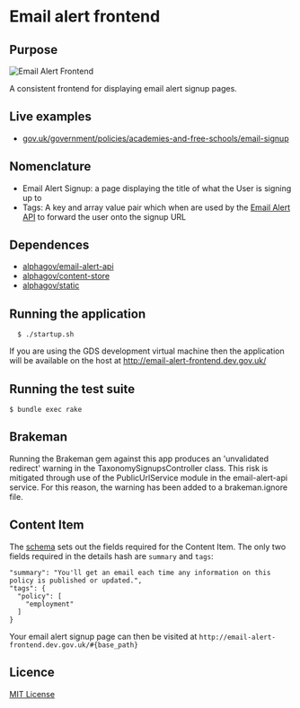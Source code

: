 # Email alert frontend

## Purpose

![Email Alert Frontend](docs/email-alert-frontend.png)

A consistent frontend for displaying email alert signup pages.

## Live examples

- [gov.uk/government/policies/academies-and-free-schools/email-signup](https://www.gov.uk/government/policies/academies-and-free-schools/email-signup)

## Nomenclature

- Email Alert Signup: a page displaying the title of what the User is signing up to
- Tags: A key and array value pair which when are used by the [Email Alert API](https://github.com/alphagov/email-alert-api) to forward the user onto the signup URL

## Dependences

- [alphagov/email-alert-api](https://github.com/alphagov/email-alert-api)
- [alphagov/content-store](https://github.com/alphagov/content-store)
- [alphagov/static](https://github.com/alphagov/static)

## Running the application

```
  $ ./startup.sh
```

If you are using the GDS development virtual machine then the application will be available on the host at http://email-alert-frontend.dev.gov.uk/

## Running the test suite

```
$ bundle exec rake
```

## Brakeman
Running the Brakeman gem against this app produces an 'unvalidated redirect' warning in the TaxonomySignupsController class. This risk is mitigated
through use of the PublicUrlService module in the email-alert-api service. For this reason, the warning has been added to a brakeman.ignore file.

## Content Item

The [schema](https://github.com/alphagov/govuk-content-schemas/tree/master/formats/email_alert_signup) sets out the fields required for the Content Item. The only two fields required in the details hash are `summary` and `tags`:

```
"summary": "You'll get an email each time any information on this policy is published or updated.",
"tags": {
  "policy": [
    "employment"
  ]
}
```

Your email alert signup page can then be visited at `http://email-alert-frontend.dev.gov.uk/#{base_path}`

## Licence

[MIT License](LICENCE)
